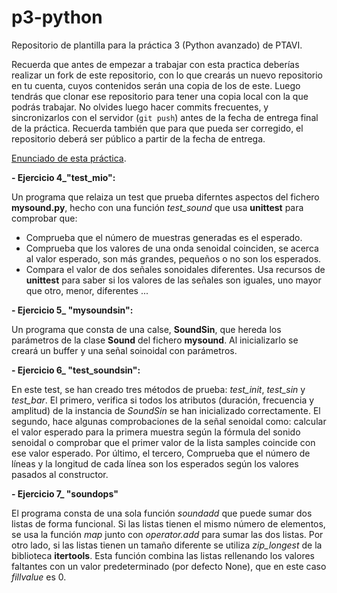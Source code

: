# p3-python

Repositorio de plantilla para la práctica 3 (Python avanzado) de PTAVI.

Recuerda que antes de empezar a trabajar con esta practica deberías realizar un
fork de este repositorio, con lo que crearás un nuevo repositorio en tu cuenta,
cuyos contenidos serán una copia de los de este.
Luego tendrás que clonar ese repositorio para tener una copia local con
la que podrás trabajar. No olvides luego hacer commits frecuentes, y
sincronizarlos con el servidor (`git push`) antes de la fecha de entrega
final de la práctica. Recuerda también que para que pueda ser corregido, el
repositorio deberá ser público a partir de la fecha de entrega.

[Enunciado de esta práctica](https://gitlab.com/cursomminet/code/-/blob/master/p3-python/ejercicios.md).

**- Ejercicio 4_"test_mio":**

Un programa que relaiza un test que prueba diferntes aspectos del fichero 
**mysound.py**, hecho con una función *test_sound* que usa **unittest** para 
comprobar que:
 
  - Comprueba que el número de muestras generadas es el esperado.
  - Comprueba que los valores de una onda senoidal coinciden, se acerca al 
    valor esperado,
    son más grandes, pequeños o no son los esperados.
  - Compara el valor de dos señales sonoidales diferentes. Usa recursos de 
    **unittest** para saber si los valores de las señales son iguales, uno 
    mayor que otro, menor, diferentes ...

**- Ejercicio 5_ "mysoundsin":**

Un programa que consta de una calse, **SoundSin**, que hereda los parámetros de
la clase **Sound** del fichero **mysound**. Al inicializarlo se creará un buffer
y una señal soinoidal con parámetros.

**- Ejercicio 6_ "test_soundsin":**

En este test, se han creado tres métodos de prueba: *test_init*, *test_sin* y 
*test_bar*. El primero, verifica si todos los atributos (duración, frecuencia y 
amplitud) de la instancia de *SoundSin* se han inicializado correctamente. El segundo,
hace algunas comprobaciones de la señal senoidal como: calcular el valor esperado 
para la primera muestra según la fórmula del sonido senoidal o comprobar que el primer
valor de la lista samples coincide con ese valor esperado. Por último, el tercero,
Comprueba que el número de líneas y la longitud de cada línea son los esperados según 
los valores pasados al constructor.

**- Ejercicio 7_ "soundops"**

El programa consta de una sola función *soundadd* que puede sumar dos listas de forma 
funcional. Si las listas tienen el mismo número de elementos, se usa la función *map* 
junto con *operator.add* para sumar las dos listas. Por otro lado, si las listas tienen
un tamaño diferente se utiliza *zip_longest* de la biblioteca **itertools**. Esta 
función combina las listas rellenando los valores faltantes con un valor predeterminado 
(por defecto None), que en este caso *fillvalue* es 0.
